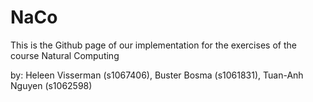 # NaCo

This is the Github page of our implementation for the exercises of the course Natural Computing

by:
Heleen Visserman (s1067406), Buster Bosma (s1061831), Tuan-Anh Nguyen (s1062598)



